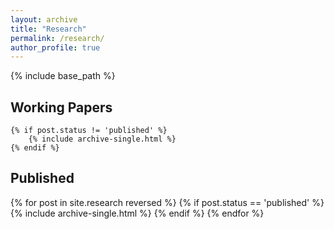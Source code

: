 ```yaml
---
layout: archive
title: "Research"
permalink: /research/
author_profile: true
---
```


{% include base_path %}

## Working Papers

	{% if post.status != 'published' %}
		{% include archive-single.html %}
	{% endif %}

## Published

{% for post in site.research reversed %}
	{% if post.status == 'published' %}
  		{% include archive-single.html %}
	{% endif %}
{% endfor %}
